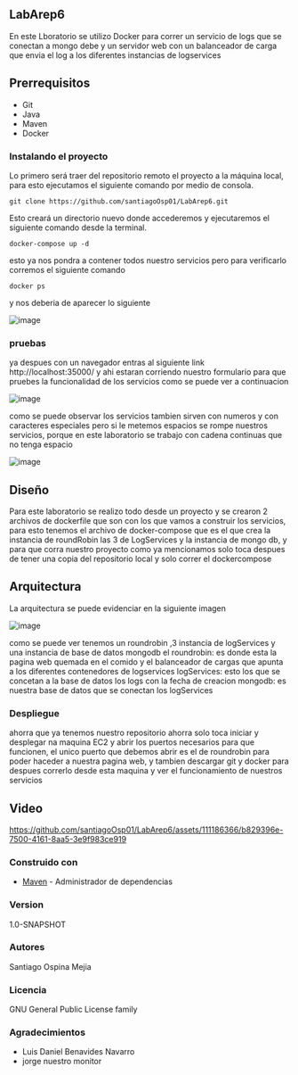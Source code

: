## LabArep6
En este Lboratorio se utilizo Docker para correr un servicio de logs que se conectan a mongo debe y un servidor web con un balanceador de carga que envia el log a los diferentes instancias de logservices

## Prerrequisitos
* Git
* Java
* Maven
* Docker

### Instalando el proyecto

Lo primero será traer del repositorio remoto el proyecto a la máquina local, para esto ejecutamos el siguiente comando por medio de consola.

```
git clone https://github.com/santiagoOsp01/LabArep6.git
```
Esto creará un directorio nuevo donde accederemos y ejecutaremos el siguiente comando desde la terminal.

```
docker-compose up -d
```
esto ya nos pondra a contener todos nuestro servicios pero para verificarlo corremos el siguiente comando

```
docker ps
```
y nos deberia de aparecer lo siguiente

![image](https://github.com/santiagoOsp01/LabArep6/assets/111186366/33560003-ee6b-4c03-82ba-76783fc81243)

### pruebas
ya despues con un navegador entras al siguiente link http://localhost:35000/ y ahi estaran corriendo nuestro formulario para
que pruebes la funcionalidad de los servicios como se puede ver a continuacion

![image](https://github.com/santiagoOsp01/LabArep6/assets/111186366/2feddafe-cbfe-44d2-a828-6bbda2edd203)

como se puede observar los servicios tambien sirven con numeros y con caracteres especiales pero si le metemos espacios se rompe nuestros servicios, porque en este laboratorio se trabajo con cadena continuas que no tenga espacio

![image](https://github.com/santiagoOsp01/LabArep6/assets/111186366/e6a62c8d-553d-4767-8640-8b5c04d964db)

## Diseño

Para este laboratorio se realizo todo desde un proyecto y se crearon 2 archivos de dockerfile que son con los que vamos a construir los servicios, para esto tenemos el archivo de docker-compose
que es el que crea la instancia de roundRobin las 3 de LogServices y la instancia de mongo db, y para que corra nuestro proyecto como ya mencionamos solo toca despues de tener una
copia del repositorio local y solo correr el dockercompose

## Arquitectura

La arquitectura se puede evidenciar en la siguiente imagen

![image](https://github.com/santiagoOsp01/LabArep6/assets/111186366/b8971a37-09e4-4576-83ca-03a600e55dee)

como se puede ver tenemos un roundrobin ,3 instancia de logServices y una instancia de base de datos mongodb
el roundrobin: es donde esta la pagina web quemada en el comido y el balanceador de cargas que apunta a los diferentes contenedores de logservices
logServices: esto los que se concetan a la base de datos los logs con la fecha de creacion
mongodb: es nuestra base de datos que se conectan los logServices

### Despliegue

ahorra que ya tenemos nuestro repositorio ahorra solo toca iniciar y desplegar na maquina EC2 y abrir los puertos necesarios para que funcionen,
el unico puerto que debemos abrir es el de roundrobin para poder haceder a nuestra pagina web, y tambien descargar git y docker para despues correrlo desde esta maquina
y ver el funcionamiento de nuestros servicios

## Video

https://github.com/santiagoOsp01/LabArep6/assets/111186366/b829396e-7500-4161-8aa5-3e9f983ce919

### Construido con

* [Maven](https://maven.apache.org/) - Administrador de dependencias

### Version

1.0-SNAPSHOT

### Autores
Santiago Ospina Mejia

### Licencia

GNU General Public License family

### Agradecimientos

* Luis Daniel Benavides Navarro
* jorge nuestro monitor


